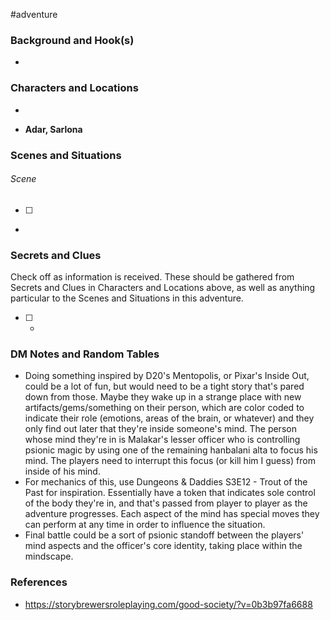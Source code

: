  #adventure 

### Background and Hook(s)

* 

### Characters and Locations

* 

* **Adar, Sarlona**

### Scenes and Situations

###### Scene
 - [ ] 
- 

### Secrets and Clues
Check off as information is received. These should be gathered from Secrets and Clues in Characters and Locations above, as well as anything particular to the Scenes and Situations in this adventure.

 - [ ] -

### DM Notes and Random Tables

- Doing something inspired by D20's Mentopolis, or Pixar's Inside Out, could be a lot of fun, but would need to be a tight story that's pared down from those. Maybe they wake up in a strange place with new artifacts/gems/something on their person, which are color coded to indicate their role (emotions, areas of the brain, or whatever) and they only find out later that they're inside someone's mind. The person whose mind they're in is Malakar's lesser officer who is controlling psionic magic by using one of the remaining hanbalani alta to focus his mind. The players need to interrupt this focus (or kill him I guess) from inside of his mind.
- For mechanics of this, use Dungeons & Daddies S3E12 - Trout of the Past for inspiration. Essentially have a token that indicates sole control of the body they're in, and that's passed from player to player as the adventure progresses. Each aspect of the mind has special moves they can perform at any time in order to influence the situation.
- Final battle could be a sort of psionic standoff between the players' mind aspects and the officer's core identity, taking place within the mindscape.

### References

- https://storybrewersroleplaying.com/good-society/?v=0b3b97fa6688
